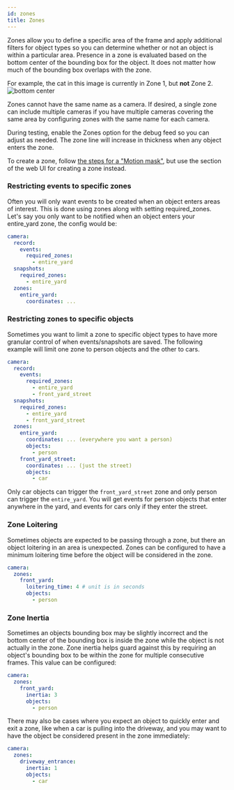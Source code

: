 ```yaml
---
id: zones
title: Zones
---
```


Zones allow you to define a specific area of the frame and apply additional filters for object types so you can determine whether or not an object is within a particular area. Presence in a zone is evaluated based on the bottom center of the bounding box for the object. It does not matter how much of the bounding box overlaps with the zone.

For example, the cat in this image is currently in Zone 1, but **not** Zone 2.
![bottom center](/img/bottom-center.jpg)

Zones cannot have the same name as a camera. If desired, a single zone can include multiple cameras if you have multiple cameras covering the same area by configuring zones with the same name for each camera.

During testing, enable the Zones option for the debug feed so you can adjust as needed. The zone line will increase in thickness when any object enters the zone.

To create a zone, follow [the steps for a "Motion mask"](masks.md), but use the section of the web UI for creating a zone instead.

### Restricting events to specific zones

Often you will only want events to be created when an object enters areas of interest. This is done using zones along with setting required_zones. Let's say you only want to be notified when an object enters your entire_yard zone, the config would be:

```yaml
camera:
  record:
    events:
      required_zones:
        - entire_yard
  snapshots:
    required_zones:
      - entire_yard
  zones:
    entire_yard:
      coordinates: ...
```

### Restricting zones to specific objects

Sometimes you want to limit a zone to specific object types to have more granular control of when events/snapshots are saved. The following example will limit one zone to person objects and the other to cars.

```yaml
camera:
  record:
    events:
      required_zones:
        - entire_yard
        - front_yard_street
  snapshots:
    required_zones:
      - entire_yard
      - front_yard_street
  zones:
    entire_yard:
      coordinates: ... (everywhere you want a person)
      objects:
        - person
    front_yard_street:
      coordinates: ... (just the street)
      objects:
        - car
```

Only car objects can trigger the `front_yard_street` zone and only person can trigger the `entire_yard`. You will get events for person objects that enter anywhere in the yard, and events for cars only if they enter the street.

### Zone Loitering

Sometimes objects are expected to be passing through a zone, but there an object loitering in an area is unexpected. Zones can be configured to have a minimum loitering time before the object will be considered in the zone.

```yaml
camera:
  zones:
    front_yard:
      loitering_time: 4 # unit is in seconds
      objects:
        - person
```

### Zone Inertia

Sometimes an objects bounding box may be slightly incorrect and the bottom center of the bounding box is inside the zone while the object is not actually in the zone. Zone inertia helps guard against this by requiring an object's bounding box to be within the zone for multiple consecutive frames. This value can be configured:

```yaml
camera:
  zones:
    front_yard:
      inertia: 3
      objects:
        - person
```

There may also be cases where you expect an object to quickly enter and exit a zone, like when a car is pulling into the driveway, and you may want to have the object be considered present in the zone immediately:

```yaml
camera:
  zones:
    driveway_entrance:
      inertia: 1
      objects:
        - car
```
